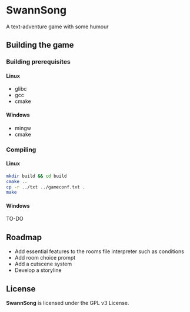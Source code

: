 # SwannSong
A text-adventure game with some humour

## Building the game

### Building prerequisites

#### Linux
* glibc
* gcc
* cmake

#### Windows
* mingw
* cmake


### Compiling

#### Linux
```bash
mkdir build && cd build
cmake .. 
cp -r ../txt ../gameconf.txt .
make
```

#### Windows
TO-DO


## Roadmap
* Add essential features to the rooms file interpreter such as conditions
* Add room choice prompt
* Add a cutscene system
* Develop a storyline


## License
**SwannSong** is licensed under the GPL v3 License.
